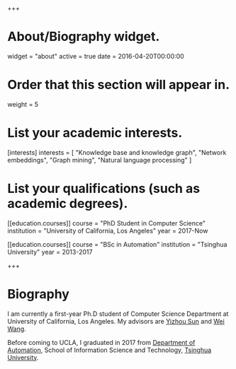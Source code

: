 +++
# About/Biography widget.
widget = "about"
active = true
date = 2016-04-20T00:00:00

# Order that this section will appear in.
weight = 5

# List your academic interests.
[interests]
  interests = [
    "Knowledge base and knowledge graph",
    "Network embeddings",
    "Graph mining",
    "Natural language processing"
  ]

# List your qualifications (such as academic degrees).
[[education.courses]]
  course = "PhD Student in Computer Science"
  institution = "University of California, Los Angeles"
  year = 2017-Now

[[education.courses]]
  course = "BSc in Automation"
  institution = "Tsinghua University"
  year = 2013-2017
 
+++

# Biography

I am currently a first-year Ph.D student of Computer Science Department at University of California, Los Angeles. My advisors are [Yizhou Sun](http://web.cs.ucla.edu/~yzsun/) and [Wei Wang](http://web.cs.ucla.edu/~weiwang/).

Before coming to UCLA, I graduated in 2017 from [Department of Automation](http://www.au.tsinghua.edu.cn/publish/auen/index.html), School of Information Science and Technology, [Tsinghua University](http://www.tsinghua.edu.cn/publish/newthu/index.html).
